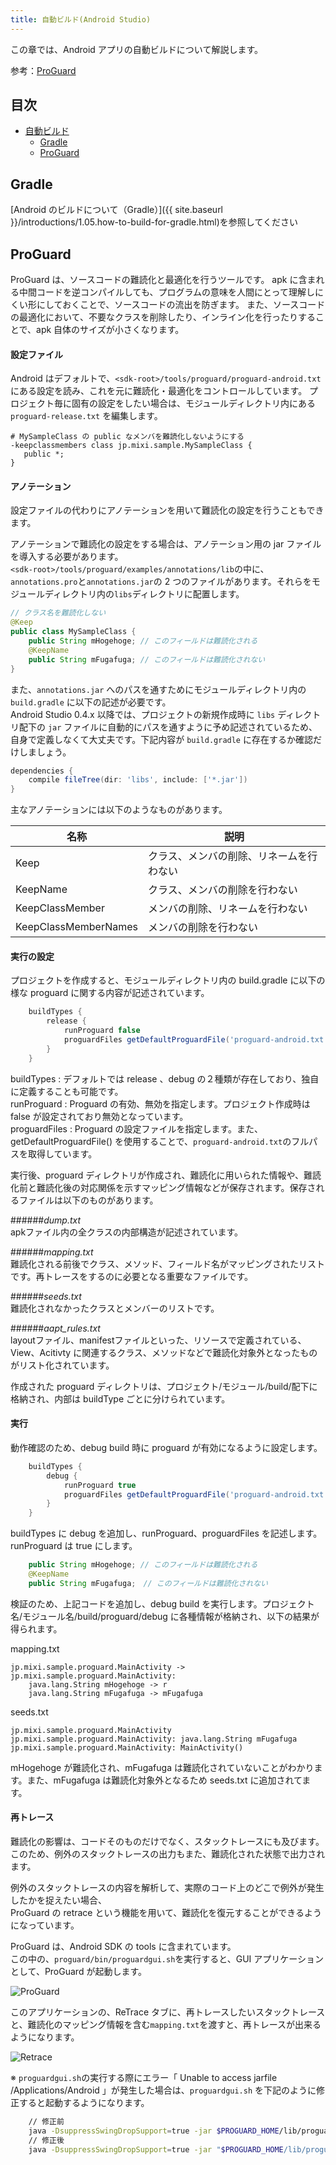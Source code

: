 ```yaml
---
title: 自動ビルド(Android Studio)
---
```

この章では、Android アプリの自動ビルドについて解説します。

参考：[ProGuard](http://proguard.sourceforge.net/)

## 目次

- [自動ビルド](#自動ビルド)
  - [Gradle](#Gradle)
  - [ProGuard](#ProGuard)

## Gradle

[Android のビルドについて（Gradle）]({{ site.baseurl }}/introductions/1.05.how-to-build-for-gradle.html)を参照してください

## ProGuard

ProGuard は、ソースコードの難読化と最適化を行うツールです。
apk に含まれる中間コードを逆コンパイルしても、プログラムの意味を人間にとって理解しにくい形にしておくことで、ソースコードの流出を防ぎます。
また、ソースコードの最適化において、不要なクラスを削除したり、インライン化を行ったりすることで、apk 自体のサイズが小さくなります。


#### 設定ファイル

Android はデフォルトで、`<sdk-root>/tools/proguard/proguard-android.txt` にある設定を読み、これを元に難読化・最適化をコントロールしています。
プロジェクト毎に固有の設定をしたい場合は、モジュールディレクトリ内にある `proguard-release.txt` を編集します。


```
# MySampleClass の public なメンバを難読化しないようにする
-keepclassmembers class jp.mixi.sample.MySampleClass {
   public *;
}
```

#### アノテーション

設定ファイルの代わりにアノテーションを用いて難読化の設定を行うこともできます。

アノテーションで難読化の設定をする場合は、アノテーション用の jar ファイルを導入する必要があります。<br />
`<sdk-root>/tools/proguard/examples/annotations/lib`の中に、`annotations.pro`と`annotations.jar`の 2 つのファイルがあります。それらをモジュールディレクトリ内の`libs`ディレクトリに配置します。

```Java
// クラス名を難読化しない
@Keep
public class MySampleClass {
    public String mHogehoge; // このフィールドは難読化される
    @KeepName
    public String mFugafuga; // このフィールドは難読化されない
}
```

また、`annotations.jar` へのパスを通すためにモジュールディレクトリ内の `build.gradle` に以下の記述が必要です。  
Android Studio 0.4.x 以降では、プロジェクトの新規作成時に `libs` ディレクトリ配下の `jar` ファイルに自動的にパスを通すように予め記述されているため、自身で定義しなくて大丈夫です。下記内容が `build.gradle` に存在するか確認だけしましょう。  

```groovy
dependencies {
    compile fileTree(dir: 'libs', include: ['*.jar'])
}
```

主なアノテーションには以下のようなものがあります。

|名称|説明|
|---|---|
|Keep|クラス、メンバの削除、リネームを行わない|
|KeepName|クラス、メンバの削除を行わない|
|KeepClassMember|メンバの削除、リネームを行わない|
|KeepClassMemberNames|メンバの削除を行わない|

#### 実行の設定

プロジェクトを作成すると、モジュールディレクトリ内の build.gradle に以下の様な proguard に関する内容が記述されています。

``` groovy
    buildTypes {
        release {
            runProguard false
            proguardFiles getDefaultProguardFile('proguard-android.txt'), 'proguard-rules.txt'
        }
    }
```

buildTypes : デフォルトでは release 、debug の２種類が存在しており、独自に定義することも可能です。  
runProguard : Proguard の有効、無効を指定します。プロジェクト作成時は false が設定されており無効となっています。  
proguardFiles : Proguard の設定ファイルを指定します。また、getDefaultProguardFile() を使用することで、`proguard-android.txt`のフルパスを取得しています。

実行後、proguard ディレクトリが作成され、難読化に用いられた情報や、難読化前と難読化後の対応関係を示すマッピング情報などが保存されます。保存されるファイルは以下のものがあります。    

######*dump.txt*  
apkファイル内の全クラスの内部構造が記述されています。

######*mapping.txt*  
難読化される前後でクラス、メソッド、フィールド名がマッピングされたリストです。再トレースをするのに必要となる重要なファイルです。

######*seeds.txt*  
難読化されなかったクラスとメンバーのリストです。

######*aapt_rules.txt*  
layoutファイル、manifestファイルといった、リソースで定義されている、View、Acitivty に関連するクラス、メソッドなどで難読化対象外となったものがリスト化されています。

作成された proguard ディレクトリは、プロジェクト/モジュール/build/配下に格納され、内部は buildType ごとに分けられています。

#### 実行

動作確認のため、debug build 時に proguard が有効になるように設定します。

``` groovy
    buildTypes {
        debug {
            runProguard true
            proguardFiles getDefaultProguardFile('proguard-android.txt'), 'proguard-rules.txt'
        }
    }
```

buildTypes に debug を追加し、runProguard、proguardFiles を記述します。runProguard は true にします。

``` java
    public String mHogehoge; // このフィールドは難読化される
    @KeepName
    public String mFugafuga;　// このフィールドは難読化されない
```


検証のため、上記コードを追加し、debug build を実行します。プロジェクト名/モジュール名/build/proguard/debug に各種情報が格納され、以下の結果が得られます。

mapping.txt

	jp.mixi.sample.proguard.MainActivity -> jp.mixi.sample.proguard.MainActivity:
	    java.lang.String mHogehoge -> r
	    java.lang.String mFugafuga -> mFugafuga

seeds.txt

	jp.mixi.sample.proguard.MainActivity
	jp.mixi.sample.proguard.MainActivity: java.lang.String mFugafuga
	jp.mixi.sample.proguard.MainActivity: MainActivity()

mHogehoge が難読化され、mFugafuga は難読化されていないことがわかります。また、mFugafuga は難読化対象外となるため seeds.txt に追加されてます。


#### 再トレース

難読化の影響は、コードそのものだけでなく、スタックトレースにも及びます。<br />
このため、例外のスタックトレースの出力もまた、難読化された状態で出力されます。

例外のスタックトレースの内容を解析して、実際のコード上のどこで例外が発生したかを捉えたい場合、<br />
ProGuard の retrace という機能を用いて、難読化を復元することができるようになっています。

ProGuard は、Android SDK の tools に含まれています。<br />
この中の、`proguard/bin/proguardgui.sh`を実行すると、GUI アプリケーションとして、ProGuard が起動します。

![ProGuard](https://raw.github.com/mixi-inc/AndroidTraining/master/docs/resources/images/03-01/proguard.png)

このアプリケーションの、ReTrace タブに、再トレースしたいスタックトレースと、難読化のマッピング情報を含む`mapping.txt`を渡すと、再トレースが出来るようになります。

![Retrace](https://raw.github.com/mixi-inc/AndroidTraining/master/docs/resources/images/03-01/proguard_retrace.png)

※ `proguardgui.sh`の実行する際にエラー「 Unable to access jarfile /Applications/Android 」が発生した場合は、`proguardgui.sh` を下記のように修正すると起動するようになります。

``` bash
	// 修正前
	java -DsuppressSwingDropSupport=true -jar $PROGUARD_HOME/lib/proguardgui.jar "$@"
	// 修正後
	java -DsuppressSwingDropSupport=true -jar "$PROGUARD_HOME/lib/proguardgui.jar" "$@"
```
